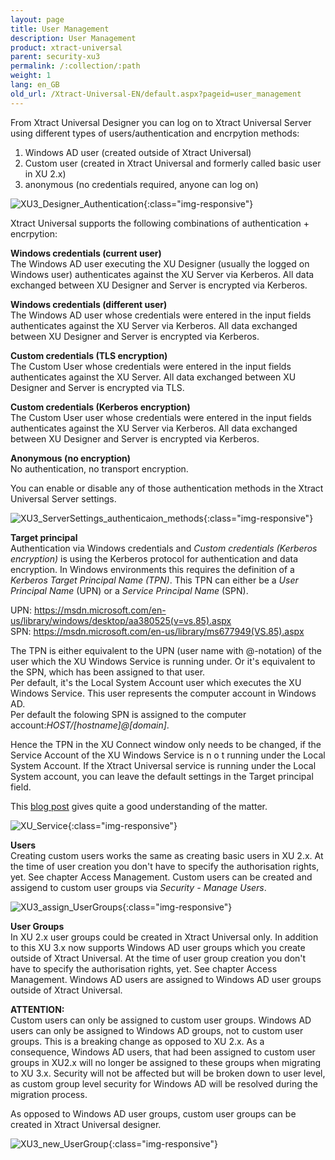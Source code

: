 ```yaml
---
layout: page
title: User Management
description: User Management
product: xtract-universal
parent: security-xu3
permalink: /:collection/:path
weight: 1
lang: en_GB
old_url: /Xtract-Universal-EN/default.aspx?pageid=user_management
---
```


From Xtract Universal Designer you can log on to Xtract Universal Server using different types of users/authentication and encrpytion methods:

1. Windows AD user (created outside of Xtract Universal)
2. Custom user (created in Xtract Universal and formerly called basic user in XU 2.x)
3. anonymous (no credentials required, anyone can log on)

![XU3_Designer_Authentication](/img/content/XU3_Designer_Authentication.jpg){:class="img-responsive"}

Xtract Universal supports the following combinations of authentication + encrpytion:

**Windows credentials (current user)** <br>
The Windows AD user executing the XU Designer (usually the logged on Windows user) authenticates against the XU Server via Kerberos. All data exchanged between XU Designer and Server is encrypted via Kerberos.

**Windows credentials (different user)** <br>
The Windows AD user whose credentials were entered in the input fields authenticates against the XU Server via Kerberos. All data exchanged between XU Designer and Server is encrypted via Kerberos.

**Custom credentials (TLS encryption)** <br>
The Custom User whose credentials were entered in the input fields authenticates against the XU Server. All data exchanged between XU Designer and Server is encrypted via TLS.

**Custom credentials (Kerberos encryption)** <br>
The Custom User user whose credentials were entered in the input fields authenticates against the XU Server via Kerberos. All data exchanged between XU Designer and Server is encrypted via Kerberos.

**Anonymous (no encryption)** <br>
No authentication, no transport encryption.

You can enable or disable any of those authentication methods in the Xtract Universal Server settings.

![XU3_ServerSettings_authenticaion_methods](/img/content/XU3_ServerSettings_authenticaion_methods.jpg){:class="img-responsive"}

**Target principal**<br>
Authentication via Windows credentials and *Custom credentials (Kerberos encryption)* is using the Kerberos protocol for authentication and data encryption.
In Windows environments this requires the definition of a *Kerberos Target Principal Name (TPN)*. This TPN can either be a *User Principal Name* (UPN) or a *Service Principal Name* (SPN).

UPN: https://msdn.microsoft.com/en-us/library/windows/desktop/aa380525(v=vs.85).aspx<br>
SPN: https://msdn.microsoft.com/en-us/library/ms677949(VS.85).aspx

The TPN is either equivalent to the UPN (user name with @-notation) of the user which the XU Windows Service is running under. Or it's equivalent to the SPN, which has been assigned to that user.<br>
Per default, it's the Local System Account user which executes the XU Windows Service. This user represents the computer account in Windows AD.<br>
Per default the folowing SPN is assigned to the computer account:*HOST/[hostname]@[domain]*.

Hence the TPN in the XU Connect window only needs to be changed, if the Service Account of the XU Windows Service is n o t running under the Local System Account.
If the Xtract Universal service is running under the Local System account, you can leave the default settings in the Target principal field.

This [blog post]() gives quite a good understanding of the matter.

![XU_Service](/img/content/XU_Service.jpg){:class="img-responsive"}

**Users**<br>
Creating custom users works the same as creating basic users in XU 2.x. At the time of user creation you don't have to specify the authorisation rights, yet. See chapter Access Management.
Custom users can be created and assigend to custom user groups via *Security - Manage Users*.

![XU3_assign_UserGroups](/img/content/XU3_assign_UserGroups.png){:class="img-responsive"}

**User Groups**<br>
In XU 2.x user groups could be created in Xtract Universal only. In addition to this XU 3.x now supports Windows AD user groups which you create outside of Xtract Universal. 
At the time of user group creation you don't have to specify the authorisation rights, yet. See chapter Access Management.
Windows AD users are assigned to Windows AD user groups outside of Xtract Universal.

**ATTENTION:**<br>
Custom users can only be assigned to custom user groups. 
Windows AD users can only be assigned to Windows AD groups, not to custom user groups. This is a breaking change as opposed to XU 2.x.
As a consequence, Windows AD users, that had been assigned to custom user groups in XU2.x will no longer be assigned to these groups when migrating to XU 3.x. Security will not be affected but will be broken down to user level, as custom group level security for Windows AD will be resolved during the migration process.

As opposed to Windows AD user groups, custom user groups can be created in Xtract Universal designer.

![XU3_new_UserGroup](/img/content/XU3_new_UserGroup.jpg){:class="img-responsive"}


